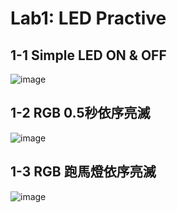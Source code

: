 # Lab1: LED Practive

## 1-1 Simple LED ON & OFF

![image](https://user-images.githubusercontent.com/89327055/131235581-3bb70655-bcd2-4762-89d0-4a77cdf4b77a.png)



## 1-2 RGB 0.5秒依序亮滅

![image](https://user-images.githubusercontent.com/89327055/131236072-dfe29329-e17e-4dc6-a7b2-b4a2c3e2c963.png)



## 1-3 RGB 跑馬燈依序亮滅

![image](https://user-images.githubusercontent.com/89327055/131236035-6bf00076-59ae-49b4-9ee0-d6eef9b6da9b.png)

